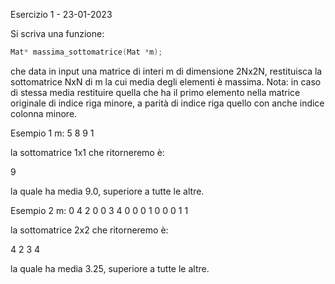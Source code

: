 Esercizio 1 - 23-01-2023

Si scriva una funzione:
```c
Mat* massima_sottomatrice(Mat *m);
```
che data in input una matrice di interi m di dimensione 2Nx2N, restituisca la sottomatrice NxN di m la cui media degli elementi è massima.
Nota: in caso di stessa media restituire quella che ha il primo elemento nella matrice originale di indice riga minore, a parità di indice riga quello con anche indice colonna minore.

Esempio 1
m:
5 8
9 1

la sottomatrice 1x1 che ritorneremo è: 

9

la quale ha media 9.0, superiore a tutte le altre.

Esempio 2
m:
0 4 2 0
0 3 4 0
0 0 1 0
0 0 1 1

la sottomatrice 2x2 che ritorneremo è: 

4 2 
3 4 

la quale ha media 3.25, superiore a tutte le altre. 
